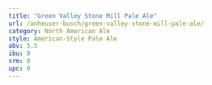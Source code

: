 ```yaml
---
title: "Green Valley Stone Mill Pale Ale"
url: /anheuser-busch/green-valley-stone-mill-pale-ale/
category: North American Ale
style: American-Style Pale Ale
abv: 5.5
ibu: 0
srm: 0
upc: 0
---
```


